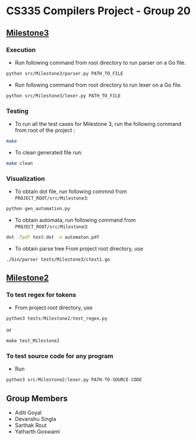 # CS335 Compilers Project - Group 20

## [Milestone3](src/Milestone3/)

### Execution
- Run following command from root directory to run parser on a Go file.
```bash
python src/Milestone3/parser.py PATH_TO_FILE
```

- Run following command from root directory to run lexer on a Go file.
```bash
python src/Milestone3/lexer.py PATH_TO_FILE
```

### Testing
- To run all the test cases for Milestone 3, run the following command from root of the project : 
```bash
make 
```

- To clean generated file run:
```bash
make clean
```

### Visualization
- To obtain dot file, run following commnd from `PROJECT_ROOT/src/Milestone3`:
```bash
python gen_automation.py
```

- To obtain automata, run following command from `PROJECT_ROOT/src/Milestone3`:
```bash
dot -Tpdf test.dot -o automaton.pdf
```

- To obtain parse tree From project root directory, use
```bash
./bin/parser tests/Milestone3/ctest1.go
```

## [Milestone2](src/Milestone2)

### To test regex for tokens
- From project root directory, use 
```python
python3 tests/Milestone2/test_regex.py 
```
or 

```python
make test_Milestone2
```
### To test source code for any program

- Run
```python
python3 src/Milestone2/lexer.py PATH-TO-SOURCE-CODE
```

## Group Members
- Aditi Goyal
- Devanshu Singla
- Sarthak Rout
- Yatharth Goswami
